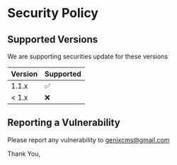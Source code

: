 # Security Policy

## Supported Versions

We are supporting securities update for these versions

| Version | Supported          |
| ------- | ------------------ |
| 1.1.x   | :white_check_mark: |
| < 1.x   | :x:                |


## Reporting a Vulnerability

Please report any vulnerability to genixcms@gmail.com

Thank You,
